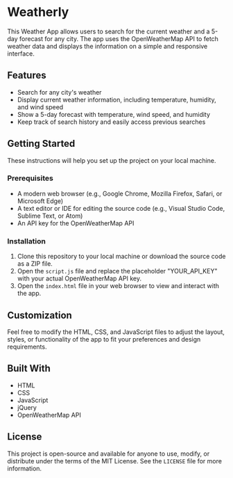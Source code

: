 # Weatherly

This Weather App allows users to search for the current weather and a 5-day forecast for any city. The app uses the OpenWeatherMap API to fetch weather data and displays the information on a simple and responsive interface.

## Features

- Search for any city's weather
- Display current weather information, including temperature, humidity, and wind speed
- Show a 5-day forecast with temperature, wind speed, and humidity
- Keep track of search history and easily access previous searches

## Getting Started

These instructions will help you set up the project on your local machine.

### Prerequisites

- A modern web browser (e.g., Google Chrome, Mozilla Firefox, Safari, or Microsoft Edge)
- A text editor or IDE for editing the source code (e.g., Visual Studio Code, Sublime Text, or Atom)
- An API key for the OpenWeatherMap API

### Installation

1. Clone this repository to your local machine or download the source code as a ZIP file.
2. Open the `script.js` file and replace the placeholder "YOUR_API_KEY" with your actual OpenWeatherMap API key.
3. Open the `index.html` file in your web browser to view and interact with the app.

## Customization

Feel free to modify the HTML, CSS, and JavaScript files to adjust the layout, styles, or functionality of the app to fit your preferences and design requirements.

## Built With

- HTML
- CSS
- JavaScript
- jQuery
- OpenWeatherMap API

## License

This project is open-source and available for anyone to use, modify, or distribute under the terms of the MIT License. See the `LICENSE` file for more information.
